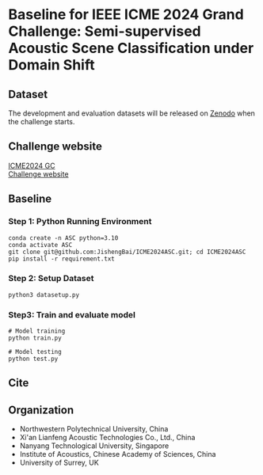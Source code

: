 # Baseline for IEEE ICME 2024 Grand Challenge: Semi-supervised Acoustic Scene Classification under Domain Shift

## Dataset
The development and evaluation datasets will be released on [Zenodo](https://zenodo.org/records/10558800) when the challenge starts.

## Challenge website
[ICME2024 GC](https://2024.ieeeicme.org/grand-challenge-proposals/)  
[Challenge website](https://ascchallenge.xshengyun.com/)

## Baseline

### Step 1: Python Running Environment
```shell
conda create -n ASC python=3.10
conda activate ASC
git clone git@github.com:JishengBai/ICME2024ASC.git; cd ICME2024ASC
pip install -r requirement.txt
```  

### Step 2: Setup Dataset
```shell
python3 datasetup.py
```

### Step3: Train and evaluate model

```shell
# Model training
python train.py

# Model testing
python test.py
```

## Cite

## Organization
- Northwestern Polytechnical University, China
- Xi'an Lianfeng Acoustic Technologies Co., Ltd., China
- Nanyang Technological University, Singapore
- Institute of Acoustics, Chinese Academy of Sciences, China
- University of Surrey, UK




